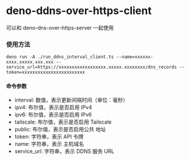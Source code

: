 # deno-ddns-over-https-client

可以和 deno-dns-over-https-server 一起使用

### 使用方法

```
deno run -A ./run_ddns_interval_client.ts --name=xxxxxx-xxxx.xxxxx.xxx.xxx --service_url=https://xxxxxxxxxxxxxxxxxx.xxxxx.xxxxxxxx/dns_records --token=xxxxxxxxxxxxxxxxxxxxxxxx
```

#### 命令参数

- interval: 数值，表示更新间隔时间（单位：毫秒）
- ipv4: 布尔值，表示是否启用 IPv4
- ipv6: 布尔值，表示是否启用 IPv6
- tailscale: 布尔值，表示是否启用 Tailscale
- public: 布尔值，表示是否启用公共 地址
- token: 字符串，表示 API 令牌
- name: 字符串，表示 主机域名
- service_url: 字符串，表示 DDNS 服务 URL
